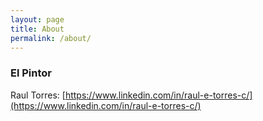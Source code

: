 ```yaml
---
layout: page
title: About
permalink: /about/
---
```


### El Pintor

Raul Torres: [https://www.linkedin.com/in/raul-e-torres-c/](https://www.linkedin.com/in/raul-e-torres-c/)
